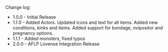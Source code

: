 Change log: 

* 1.0.0 - Initial Release
* 1.1.0 - Added Actors. Updated icons and text for all items. Added new conditions, kinks and items. Added support for bondage, ovipositor and pregnancy options.
* 1.1.1 - Added monsters, fixed typos
* 2.0.0 - AFLP Lovense Integration Release
